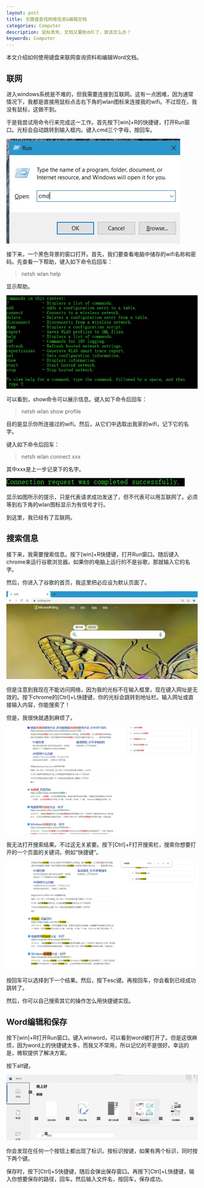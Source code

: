 ```yaml
---
layout: post
title: 无键盘查找网络信息&编辑文档
categories: Computer
description: 鼠标丢失，文档又要到ddl了，我该怎么办？
keywords: Computer
---
```


本文介绍如何使用键盘来联网查询资料和编辑Word文档。


## 联网

进入windows系统是不难的，但我需要连接到互联网。这有一点困难，因为通常情况下，我都是直接用鼠标点击右下角的wlan图标来连接我的wifi。不过现在，我没有鼠标，这做不到。



于是我尝试用命令行来完成这一工作。首先按下[win]+R的快捷键，打开Run窗口。光标会自动跳转到输入框内。键入cmd三个字母，按回车。

![](/images/Computer/Run-Cmd.jpg)

接下来，一个黑色背景的窗口打开。首先，我们要查看电脑中储存的wifi名称和密码。先查看一下帮助，键入如下命令后回车：

> netsh wlan help

显示帮助。

![](/images/Computer/netsh-wlan-help.jpg)

可以看到，show命令可以展示信息。键入如下命令后回车：

> netsh wlan show profile

目的是显示你所连接过的wifi。然后，从它们中选取出我家的wifi，记下它的名字。

键入如下命令后回车：

> netsh wlan connect xxx

其中xxx是上一步记录下的名字。

![](/images/Computer/connected.jpg)

显示如图所示的提示，只是代表请求成功发送了，但不代表可以用互联网了。必须等到右下角的wlan图标显示为有信号才行。

到这里，我已经有了互联网。



## 搜索信息

接下来，我需要搜索信息。按下[win]+R快捷键，打开Run窗口。随后键入chrome来运行谷歌浏览器。如果你的电脑上运行的不是谷歌，那就输入它的名字。

然后，你进入了谷歌的首页，我这里把必应设为默认页面了。

![](/images/Computer/bing.jpg)

但是注意到我现在不能访问网络，因为我的光标不在输入框里，现在键入网址是无效的。按下chrome的[Ctrl]+L快捷键，你的光标会跳转到地址栏。输入网址或直接输入内容，你能搜索了！

但是，我很快就遇到麻烦了。

![](/images/Computer/search.png)

我无法打开搜索结果。不过这无关紧要。按下[Ctrl]+F打开搜索栏，搜索你想要打开的一个页面的关键词，例如“快捷键”。

![](/images/Computer/select.png)

按回车可以选择到下一个结果。然后，按下esc键。再按回车，你会看到已经成功跳转了。

然后，你可以自己搜索其它的操作怎么用快捷键实现。



## Word编辑和保存

按下[win]+R打开Run窗口。键入winword，可以看到word被打开了。但是这很麻烦，因为word上的快捷键太多，而我又不常用，所以记忆的不是很好。幸运的是，微软提供了解决方案。

按下alt键。

![](/images/Computer/word-alt.jpg)

你会发现在任何一个按钮上都出现了标识。按标识按键，如果有两个标识，同时按下两个键。 

 

保存时，按下[Ctrl]+S快捷键，随后会弹出保存窗口。再按下[Ctrl]+L快捷键，输入你想要保存的路径，回车。然后输入文件名，按回车，保存成功。 

 
